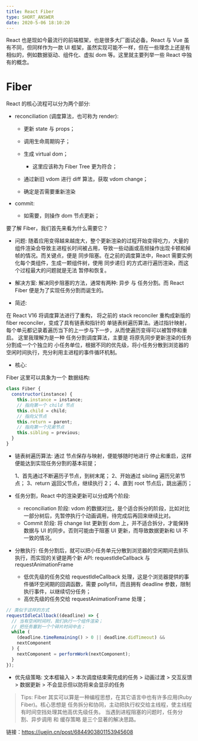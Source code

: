 ```yaml
---
title: React Fiber
type: SHORT_ANSWER
date: 2020-5-06 18:10:20
---
```


React 也是现如今最流行的前端框架，也是很多大厂面试必备。React 与 Vue 虽有不同，但同样作为一款 UI 框架，虽然实现可能不一样，但在一些理念上还是有相似的，例如数据驱动、组件化、虚拟 dom 等。这里就主要列举一些 React 中独有的概念。

# Fiber

React 的核心流程可以分为两个部分:

- reconciliation (调度算法，也可称为 render):

  - 更新 state 与 props；
  - 调用生命周期钩子；
  - 生成 virtual dom；

    - 这里应该称为 Fiber Tree 更为符合；

  - 通过新旧 vdom 进行 diff 算法，获取 vdom change；
  - 确定是否需要重新渲染

- commit:

  - 如需要，则操作 dom 节点更新；

要了解 Fiber，我们首先来看为什么需要它？

- 问题: 随着应用变得越来越庞大，整个更新渲染的过程开始变得吃力，大量的组件渲染会导致主进程长时间被占用，导致一些动画或高频操作出现卡顿和掉帧的情况。而关键点，便是 同步阻塞。在之前的调度算法中，React 需要实例化每个类组件，生成一颗组件树，使用 同步递归 的方式进行遍历渲染，而这个过程最大的问题就是无法 暂停和恢复。

- 解决方案: 解决同步阻塞的方法，通常有两种: 异步 与 任务分割。而 React Fiber 便是为了实现任务分割而诞生的。

- 简述:

在 React V16 将调度算法进行了重构， 将之前的 stack reconciler 重构成新版的 fiber reconciler，变成了具有链表和指针的 单链表树遍历算法。通过指针映射，每个单元都记录着遍历当下的上一步与下一步，从而使遍历变得可以被暂停和重启。
这里我理解为是一种 任务分割调度算法，主要是 将原先同步更新渲染的任务分割成一个个独立的 小任务单位，根据不同的优先级，将小任务分散到浏览器的空闲时间执行，充分利用主进程的事件循环机制。

- 核心:

Fiber 这里可以具象为一个 数据结构:

```js
class Fiber {
  constructor(instance) {
    this.instance = instance;
    // 指向第一个 child 节点
    this.child = child;
    // 指向父节点
    this.return = parent;
    // 指向第一个兄弟节点
    this.sibling = previous;
  }
}
```

- 链表树遍历算法: 通过 节点保存与映射，便能够随时地进行 停止和重启，这样便能达到实现任务分割的基本前提；

  1、首先通过不断遍历子节点，到树末尾；
  2、开始通过 sibling 遍历兄弟节点；
  3、return 返回父节点，继续执行 2；
  4、直到 root 节点后，跳出遍历；

- 任务分割，React 中的渲染更新可以分成两个阶段:

  - reconciliation 阶段: vdom 的数据对比，是个适合拆分的阶段，比如对比一部分树后，先暂停执行个动画调用，待完成后再回来继续比对。
  - Commit 阶段: 将 change list 更新到 dom 上，并不适合拆分，才能保持数据与 UI 的同步。否则可能由于阻塞 UI 更新，而导致数据更新和 UI 不一致的情况。

- 分散执行: 任务分割后，就可以把小任务单元分散到浏览器的空闲期间去排队执行，而实现的关键是两个新 API: requestIdleCallback 与 requestAnimationFrame

  - 低优先级的任务交给 requestIdleCallback 处理，这是个浏览器提供的事件循环空闲期的回调函数，需要 pollyfill，而且拥有 deadline 参数，限制执行事件，以继续切分任务；
  - 高优先级的任务交给 requestAnimationFrame 处理；

```js
// 类似于这样的方式
requestIdleCallback((deadline) => {
  // 当有空闲时间时，我们执行一个组件渲染；
  // 把任务塞到一个个碎片时间中去；
  while (
    (deadline.timeRemaining() > 0 || deadline.didTimeout) &&
    nextComponent
  ) {
    nextComponent = performWork(nextComponent);
  }
});
```

- 优先级策略: 文本框输入 > 本次调度结束需完成的任务 > 动画过渡 > 交互反馈 > 数据更新 > 不会显示但以防将来会显示的任务

> Tips:
> Fiber 其实可以算是一种编程思想，在其它语言中也有许多应用(Ruby Fiber)。核心思想是 任务拆分和协同，主动把执行权交给主线程，使主线程有时间空挡处理其他高优先级任务。
> 当遇到进程阻塞的问题时，任务分割、异步调用 和 缓存策略 是三个显著的解决思路。

链接：https://juejin.cn/post/6844903801153945608
